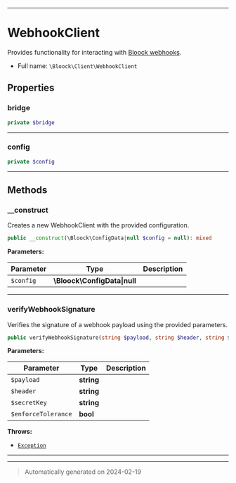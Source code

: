 ***

# WebhookClient

Provides functionality for interacting with [Bloock webhooks](https://dashboard.bloock.com/login).



* Full name: `\Bloock\Client\WebhookClient`



## Properties


### bridge



```php
private $bridge
```






***

### config



```php
private $config
```






***

## Methods


### __construct

Creates a new WebhookClient with the provided configuration.

```php
public __construct(\Bloock\ConfigData|null $config = null): mixed
```








**Parameters:**

| Parameter | Type | Description |
|-----------|------|-------------|
| `$config` | **\Bloock\ConfigData&#124;null** |  |





***

### verifyWebhookSignature

Verifies the signature of a webhook payload using the provided parameters.

```php
public verifyWebhookSignature(string $payload, string $header, string $secretKey, bool $enforceTolerance): bool
```








**Parameters:**

| Parameter | Type | Description |
|-----------|------|-------------|
| `$payload` | **string** |  |
| `$header` | **string** |  |
| `$secretKey` | **string** |  |
| `$enforceTolerance` | **bool** |  |




**Throws:**

- [`Exception`](../../Exception.md)



***


***
> Automatically generated on 2024-02-19
